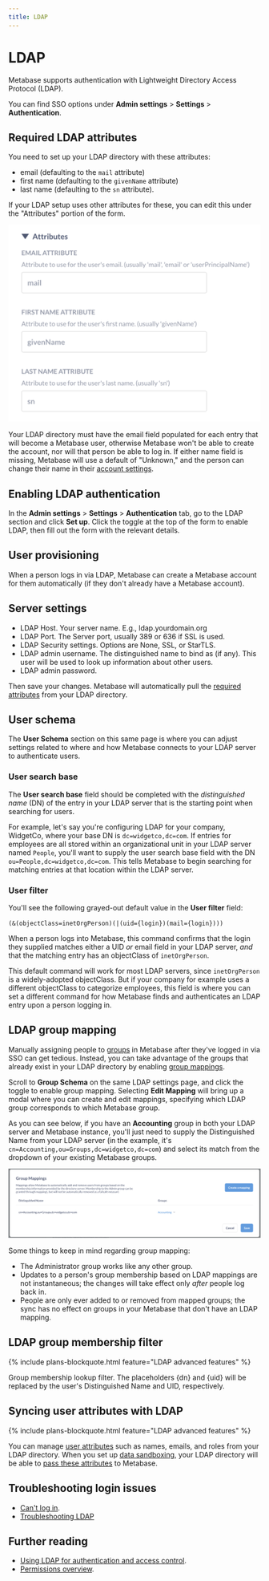 ```yaml
---
title: LDAP
---
```


# LDAP

Metabase supports authentication with Lightweight Directory Access Protocol (LDAP).

You can find SSO options under **Admin settings** > **Settings** > **Authentication**.

## Required LDAP attributes

You need to set up your LDAP directory with these attributes:

- email (defaulting to the `mail` attribute)
- first name (defaulting to the `givenName` attribute)
- last name (defaulting to the `sn` attribute).

If your LDAP setup uses other attributes for these, you can edit this under the "Attributes" portion of the form.

![Attributes](./images/ldap-attributes.png)

Your LDAP directory must have the email field populated for each entry that will become a Metabase user, otherwise Metabase won't be able to create the account, nor will that person be able to log in. If either name field is missing, Metabase will use a default of "Unknown," and the person can change their name in their [account settings](./account-settings.md).

## Enabling LDAP authentication

In the **Admin settings** > **Settings** > **Authentication** tab, go to the LDAP section and click **Set up**. Click the toggle at the top of the form to enable LDAP, then fill out the form with the relevant details.

## User provisioning

When a person logs in via LDAP, Metabase can create a Metabase account for them automatically (if they don't already have a Metabase account).

## Server settings

- LDAP Host. Your server name. E.g., ldap.yourdomain.org
- LDAP Port. The Server port, usually 389 or 636 if SSL is used.
- LDAP Security settings. Options are None, SSL, or StarTLS.
- LDAP admin username. The distinguished name to bind as (if any). This user will be used to look up information about other users.
- LDAP admin password.

Then save your changes. Metabase will automatically pull the [required attributes](#required-ldap-attributes) from your LDAP directory.

## User schema

The **User Schema** section on this same page is where you can adjust settings related to where and how Metabase connects to your LDAP server to authenticate users.

### User search base

The **User search base** field should be completed with the _distinguished name_ (DN) of the entry in your LDAP server that is the starting point when searching for users.

For example, let's say you're configuring LDAP for your company, WidgetCo, where your base DN is `dc=widgetco,dc=com`. If entries for employees are all stored within an organizational unit in your LDAP server named `People`, you'll want to supply the user search base field with the DN `ou=People,dc=widgetco,dc=com`. This tells Metabase to begin searching for matching entries at that location within the LDAP server.

### User filter

You'll see the following grayed-out default value in the **User filter** field:

```
(&(objectClass=inetOrgPerson)(|(uid={login})(mail={login})))
```

When a person logs into Metabase, this command confirms that the login they supplied matches either a UID _or_ email field in your LDAP server, _and_ that the matching entry has an objectClass of `inetOrgPerson`.

This default command will work for most LDAP servers, since `inetOrgPerson` is a widely-adopted objectClass. But if your company for example uses a different objectClass to categorize employees, this field is where you can set a different command for how Metabase finds and authenticates an LDAP entry upon a person logging in.

## LDAP group mapping

Manually assigning people to [groups](./managing.md/#groups) in Metabase after they've logged in via SSO can get tedious. Instead, you can take advantage of the groups that already exist in your LDAP directory by enabling [group mappings](https://www.metabase.com/learn/metabase-basics/administration/permissions/ldap-auth-access-control/#group-management).

Scroll to **Group Schema** on the same LDAP settings page, and click the toggle to enable group mapping. Selecting **Edit Mapping** will bring up a modal where you can create and edit mappings, specifying which LDAP group corresponds to which Metabase group.

As you can see below, if you have an **Accounting** group in both your LDAP server and Metabase instance, you'll just need to supply the Distinguished Name from your LDAP server (in the example, it's `cn=Accounting,ou=Groups,dc=widgetco,dc=com`) and select its match from the dropdown of your existing Metabase groups.

![Group Mapping](images/ldap-group-mapping.png)

Some things to keep in mind regarding group mapping:

- The Administrator group works like any other group.
- Updates to a person's group membership based on LDAP mappings are not instantaneous; the changes will take effect only _after_ people log back in.
- People are only ever added to or removed from mapped groups; the sync has no effect on groups in your Metabase that don't have an LDAP mapping.

## LDAP group membership filter

{% include plans-blockquote.html feature="LDAP advanced features" %}

Group membership lookup filter. The placeholders {dn} and {uid} will be replaced by the user's Distinguished Name and UID, respectively.

## Syncing user attributes with LDAP

{% include plans-blockquote.html feature="LDAP advanced features" %}

You can manage [user attributes][user-attributes-def] such as names, emails, and roles from your LDAP directory. When you set up [data sandboxing][data-sandboxing-docs], your LDAP directory will be able to [pass these attributes][user-attributes-docs] to Metabase.

## Troubleshooting login issues

- [Can't log in](../troubleshooting-guide/cant-log-in.md).
- [Troubleshooting LDAP](../troubleshooting-guide/ldap.md)

## Further reading

- [Using LDAP for authentication and access control](https://www.metabase.com/learn/metabase-basics/administration/permissions/ldap-auth-access-control/).
- [Permissions overview](../permissions/start.md).

[data-sandboxing-docs]: ../permissions/data-sandboxes.md
[google-saml-docs]: ./saml-google.md
[jwt-docs]: ./authenticating-with-jwt.md
[saml-docs]: ./authenticating-with-saml.md
[user-attributes-docs]: ../permissions/data-sandboxes.md/#choosing-user-attributes-for-data-sandboxes
[user-attributes-def]: https://www.metabase.com/glossary/attribute#user-attributes-in-metabase
